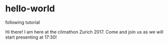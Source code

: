 # hello-world
following tutorial

Hi there!
I am here at the climathon Zurich 2017. Come and join us as we will start presenting at 17:30!
